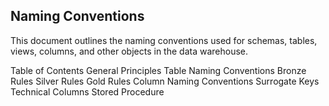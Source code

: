 ## Naming Conventions
This document outlines the naming conventions used for schemas, tables, views, columns, and other objects in the data warehouse.

Table of Contents
General Principles
Table Naming Conventions
Bronze Rules
Silver Rules
Gold Rules
Column Naming Conventions
Surrogate Keys
Technical Columns
Stored Procedure
